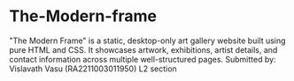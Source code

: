 # The-Modern-frame
"The Modern Frame" is a static, desktop-only art gallery website built using pure HTML and CSS. It showcases artwork, exhibitions, artist details, and contact information across multiple well-structured pages.
Submitted by:
Vislavath Vasu (RA2211003011950)
L2 section

